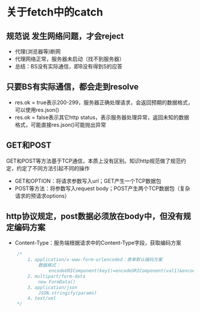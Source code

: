 # 关于fetch中的catch
## 规范说 发生网络问题，才会reject
* 代理(浏览器等)断网
* 代理网络正常，服务器未启动（找不到服务器）
* 总结：BS没有实际通信，即B没有得到S的应答
## 只要BS有实际通信，都会走到resolve
* res.ok = true表示200-299，服务器正确处理请求，会返回预期的数据格式，可以使用res.json()
* res.ok = false表示其它http status，表示服务器处理异常，返回未知的数据格式，可能直接res.json()可能抛出异常

## GET和POST
GET和POST等方法基于TCP通信，本质上没有区别。知识http规范做了规范约定，约定了不同方法引起不同的操作

* GET和OPTION：将请求参数写入url；GET产生一个TCP数据包
* POST等方法：将参数写入request body；POST产生两个TCP数据包（复杂请求的预请求options）

## http协议规定，post数据必须放在body中，但没有规定编码方案
* Content-Type：服务端根据请求中的Content-Type字段，获取编码方案
```js
    /*
        1、application/x-www-form-urlencoded：表单默认编码方案
            数据格式：
                encodeURIComponent(key1)=encodeURIComponent(val1)&encodeURIComponent(key2)=encodeURIComponent(key2)
        2、multipart/form-data
            new FormData()
        3、application/json
            JSON.stringify(params)
        4、text/xml
    */ 
```